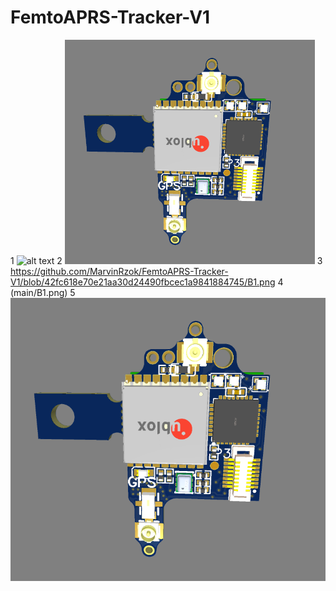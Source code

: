# FemtoAPRS-Tracker-V1

1
![alt text](https://github.com/MarvinRzok/FemtoAPRS-Tracker-V1/blob/main/B1.png?raw=true)
2
<img src="./B1.png" width="400">
3
https://github.com/MarvinRzok/FemtoAPRS-Tracker-V1/blob/42fc618e70e21aa30d24490fbcec1a9841884745/B1.png
4
(main/B1.png)
5
<img src="./B1.png">
